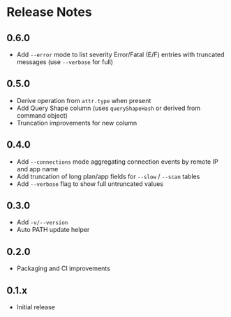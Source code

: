 # Release Notes

## 0.6.0

- Add `--error` mode to list severity Error/Fatal (E/F) entries with truncated messages (use `--verbose` for full)

## 0.5.0

- Derive operation from `attr.type` when present
- Add Query Shape column (uses `queryShapeHash` or derived from command object)
- Truncation improvements for new column

## 0.4.0

- Add `--connections` mode aggregating connection events by remote IP and app name
- Add truncation of long plan/app fields for `--slow` / `--scan` tables
- Add `--verbose` flag to show full untruncated values

## 0.3.0

- Add `-v/--version`
- Auto PATH update helper

## 0.2.0

- Packaging and CI improvements

## 0.1.x

- Initial release
